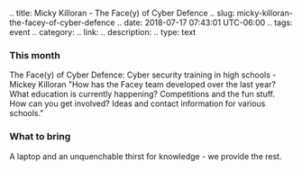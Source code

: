 .. title: Micky Killoran - The Face(y) of Cyber Defence
.. slug: micky-killoran-the-facey-of-cyber-defence
.. date: 2018-07-17 07:43:01 UTC-06:00
.. tags: event
.. category: 
.. link: 
.. description: 
.. type: text

### This month

The Face(y) of Cyber Defence: Cyber security training in high schools - Mickey Killoran
"How has the Facey team developed over the last year?
What education is currently happening?
Competitions and the fun stuff.
How can you get involved? Ideas and contact information for various schools."

### What to bring
A laptop and an unquenchable thirst for knowledge - we provide the rest.

